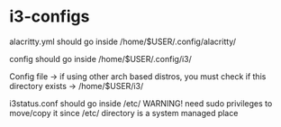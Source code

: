 # i3-configs

alacritty.yml should go inside /home/$USER/.config/alacritty/



config should go inside /home/$USER/.config/i3/ 

Config file -> if using other arch based distros, you must check if this directory exists -> /home/$USER/i3/



i3status.conf should go inside /etc/ WARNING! need sudo privileges to move/copy it since /etc/ directory is a system managed place

